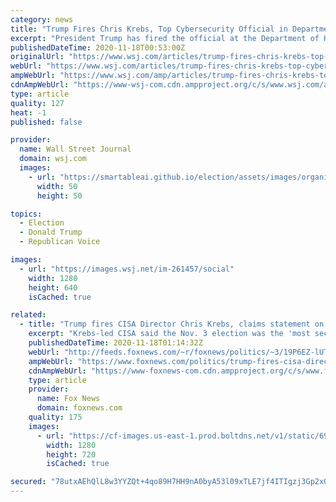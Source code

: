 ```yaml
---
category: news
title: "Trump Fires Chris Krebs, Top Cybersecurity Official in Department of Homeland Security"
excerpt: "President Trump has fired the official at the Department of Homeland Security who oversaw efforts to safeguard the presidential election from foreign interference and domestic disinformation campaigns."
publishedDateTime: 2020-11-18T00:53:00Z
originalUrl: "https://www.wsj.com/articles/trump-fires-chris-krebs-top-cybersecurity-official-in-department-of-homeland-security-11605659868"
webUrl: "https://www.wsj.com/articles/trump-fires-chris-krebs-top-cybersecurity-official-in-department-of-homeland-security-11605659868"
ampWebUrl: "https://www.wsj.com/amp/articles/trump-fires-chris-krebs-top-cybersecurity-official-in-department-of-homeland-security-11605659868"
cdnAmpWebUrl: "https://www-wsj-com.cdn.ampproject.org/c/s/www.wsj.com/amp/articles/trump-fires-chris-krebs-top-cybersecurity-official-in-department-of-homeland-security-11605659868"
type: article
quality: 127
heat: -1
published: false

provider:
  name: Wall Street Journal
  domain: wsj.com
  images:
    - url: "https://smartableai.github.io/election/assets/images/organizations/wsj.com-50x50.jpg"
      width: 50
      height: 50

topics:
  - Election
  - Donald Trump
  - Republican Voice

images:
  - url: "https://images.wsj.net/im-261457/social"
    width: 1280
    height: 640
    isCached: true

related:
  - title: "Trump fires CISA Director Chris Krebs, claims statement on election security was 'highly inaccurate'"
    excerpt: "Krebs-led CISA said the Nov. 3 election was the 'most secure in American history'"
    publishedDateTime: 2020-11-18T01:14:32Z
    webUrl: "http://feeds.foxnews.com/~r/foxnews/politics/~3/19P6EZ-lUTs/trump-fires-cisa-director-chris-krebs-election-security"
    ampWebUrl: "https://www.foxnews.com/politics/trump-fires-cisa-director-chris-krebs-election-security.amp"
    cdnAmpWebUrl: "https://www-foxnews-com.cdn.ampproject.org/c/s/www.foxnews.com/politics/trump-fires-cisa-director-chris-krebs-election-security.amp"
    type: article
    provider:
      name: Fox News
      domain: foxnews.com
    quality: 175
    images:
      - url: "https://cf-images.us-east-1.prod.boltdns.net/v1/static/694940094001/10aa280a-73b7-4f38-9da4-081f1854383f/9a655ca6-5dbf-44cc-b6fa-649bbee51f9f/1280x720/match/image.jpg"
        width: 1280
        height: 720
        isCached: true

secured: "78utxAEhQlL8w3YYZQt+4qo89H7HH9nA0byA53l09xTLE7jf4ITIgzj3Gp2xQ8bvoSB62GSFHPA9G+4PW8q9WQMu1b2KEuRgMQhnElh0fmuWKuQQ8L3cB1fVNvkmPpTgEPY6Pa5AV2HHTKr+mXzgOjQg57KzmDB7Mj4tVXtE58QV8TGCOWy4rJV1CZROlNc/2iYNQrj5nwNsChuAYJsBA855uCFUlpOBjmK9LkkPODX+PPmzX705YJLFvpt+x5nWBgllsSg/G4dJQzOizPwkzzjGYHkAraHG/spUDJ4nb+K3ZtLaR9MLQv0x7LTBHEjnMW/8GBYvVqeBpS1nkiivHlhYbBizk9QQ5qbzcJ2nqOY=;iNF8DZgIpQ3uRbNEduDnRg=="
---
```


